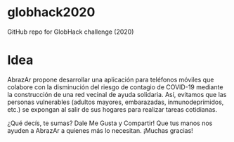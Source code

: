 # globhack2020
GitHub repo for GlobHack challenge (2020)
# Idea
AbrazAr propone desarrollar una aplicación para teléfonos móviles que colabore con la disminución del riesgo de contagio de COVID-19 mediante la construcción de una red vecinal de ayuda solidaria. Así, evitamos que las personas vulnerables (adultos mayores, embarazadas, inmunodeprimidos, etc.) se expongan al salir de sus hogares para realizar tareas cotidianas.

¿Qué decís, te sumas? Dale Me Gusta y Compartir! Que tus manos nos ayuden a AbrazAr a quienes más lo necesitan.
¡Muchas gracias!


